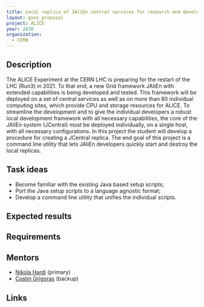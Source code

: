 ```yaml
---
title: Local replica of JAliEn central services for research and development
layout: gsoc_proposal
project: ALICE
year: 2020
organization:
  - CERN
---
```


## Description
The ALICE Experiment at the CERN LHC is preparing for the restart of the LHC (Run3) in 2021. To that end, a new Grid framework JAliEn with extended capabilities is being developed and tested. This framework will be deployed on a set of central services as well as on more than 80 individual computing sites, which provide CPU and storage resources for ALICE. To streamline the development and to give the individual developers a robust local development framework with all necessary capabilities, the core of the JAliEn system (JCentral) must be deployed individually, on a single host, with all necessary configurations. In this project the student will develop a procedure for creating a JCentral replica. The end goal of this project is a command line utility that lets JAliEn developers quickly start and destroy the local replicas.

## Task ideas
 * Become familiar with the existing Java based setup scripts;
 * Port the Java setup scripts to a language agnostic format;
 * Develop a command line utility that unifies the individual scripts.

## Expected results

## Requirements

## Mentors
 * [Nikola Hardi](mailto:nhardi@cern.ch) (primary)
 * [Costin Grigoras](mailto:consting@cern.ch) (backup)

## Links
